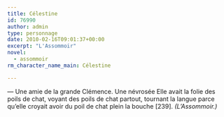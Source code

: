 ```yaml
---
title: Célestine
id: 76990
author: admin
type: personnage
date: 2010-02-16T09:01:37+00:00
excerpt: "L'Assommoir"
novel:
  - assommoir
rm_character_name_main: Célestine

---
```

— Une amie de la grande Clémence. Une névrosée Elle avait la folie des poils de chat, voyant des poils de chat partout, tournant la langue parce qu&rsquo;elle croyait avoir du poil de chat plein la bouche [239]. _(L&rsquo;Assommoir.)_